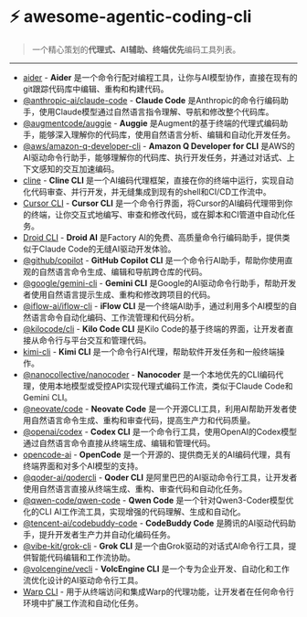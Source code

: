 # ⚡ awesome-agentic-coding-cli

> 一个精心策划的**代理式、AI辅助、终端优先**编码工具列表。

---

- [aider](https://github.com/Aider-AI/aider) - **Aider** 是一个命令行配对编程工具，让你与AI模型协作，直接在现有的git跟踪代码库中编辑、重构和构建代码。
- [@anthropic-ai/claude-code](https://github.com/anthropics/claude-code) - **Claude Code** 是Anthropic的命令行编码助手，使用Claude模型通过自然语言指令理解、导航和修改整个代码库。
- [@augmentcode/auggie](https://github.com/augmentcode/auggie) - **Auggie** 是Augment的基于终端的代理式编码助手，能够深入理解你的代码库，使用自然语言分析、编辑和自动化开发任务。
- [@aws/amazon-q-developer-cli](https://github.com/aws/amazon-q-developer-cli) - **Amazon Q Developer for CLI** 是AWS的AI驱动命令行助手，能够理解你的代码库、执行开发任务，并通过对话式、上下文感知的交互加速编码。
- [cline](https://github.com/cline/cline) - **Cline CLI** 是一个AI编码代理框架，直接在你的终端中运行，实现自动化代码审查、并行开发，并无缝集成到现有的shell和CI/CD工作流中。
- [Cursor CLI](https://cursor.com/cli) - **Cursor CLI** 是一个命令行界面，将Cursor的AI编码代理带到你的终端，让你交互式地编写、审查和修改代码，或在脚本和CI管道中自动化任务。
- [Droid CLI](https://factory.ai/product/cli ) - **Droid AI** 是Factory AI的免费、高质量命令行编码助手，提供类似于Claude Code的无缝AI驱动开发体验。
- [@github/copilot](https://github.com/github/copilot-cli) - **GitHub Copilot CLI** 是一个命令行AI助手，帮助你使用直观的自然语言命令生成、编辑和导航跨仓库的代码。
- [@google/gemini-cli](https://github.com/google-gemini/gemini-cli) - **Gemini CLI** 是Google的AI驱动命令行助手，帮助开发者使用自然语言提示生成、重构和修改跨项目的代码。
- [@iflow-ai/iflow-cli](https://github.com/iflow-ai/iflow-cli) - **iFlow CLI** 是一个终端AI助手，通过利用多个AI模型的自然语言命令自动化编码、工作流管理和代码分析。
- [@kilocode/cli](https://github.com/Kilo-Org/kilocode ) - **Kilo Code CLI** 是Kilo Code的基于终端的界面，让开发者直接从命令行与平台交互和管理代码。
- [kimi-cli](https://github.com/MoonshotAI/kimi-cli) - **Kimi CLI** 是一个命令行AI代理，帮助软件开发任务和一般终端操作。
- [@nanocollective/nanocoder](https://github.com/Nano-Collective/nanocoder) - **Nanocoder** 是一个本地优先的CLI编码代理，使用本地模型或受控API实现代理式编码工作流，类似于Claude Code和Gemini CLI。
- [@neovate/code](https://github.com/neovateai/neovate-code) - **Neovate Code** 是一个开源CLI工具，利用AI帮助开发者使用自然语言命令生成、重构和审查代码，提高生产力和代码质量。
- [@openai/codex](https://github.com/openai/codex) - **Codex CLI** 是一个命令行工具，使用OpenAI的Codex模型通过自然语言命令直接从终端生成、编辑和管理代码。
- [opencode-ai](https://github.com/sst/opencode) - **OpenCode** 是一个开源的、提供商无关的AI编码代理，具有终端界面和对多个AI模型的支持。
- [@qoder-ai/qodercli](https://qoder.com/cli) - **Qoder CLI** 是阿里巴巴的AI驱动命令行工具，让开发者使用自然语言直接从终端生成、重构、审查代码和自动化任务。
- [@qwen-code/qwen-code](https://github.com/QwenLM/qwen-code) - **Qwen Code** 是一个针对Qwen3-Coder模型优化的CLI AI工作流工具，实现增强的代码理解、生成和自动化。
- [@tencent-ai/codebuddy-code](https://cnb.cool/codebuddy/codebuddy-code) - **CodeBuddy Code** 是腾讯的AI驱动代码助手，提升开发者生产力并自动化编码任务。
- [@vibe-kit/grok-cli](https://github.com/superagent-ai/grok-cli) - **Grok CLI** 是一个由Grok驱动的对话式AI命令行工具，提供智能代码编辑和工作流协助。
- [@volcengine/vecli](https://github.com/volcengine/volcengine-cli) - **VolcEngine CLI** 是一个专为企业开发、自动化和工作流优化设计的AI驱动命令行工具。
- [Warp CLI](https://www.warp.dev/terminal) - 用于从终端访问和集成Warp的代理功能，让开发者在任何命令行环境中扩展工作流和自动化任务。